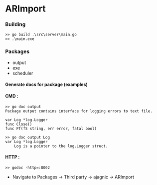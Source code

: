 # ARImport

### Building
```console
>> go build .\src\server\main.go
>> .\main.exe
```

### Packages
*   output
*   exe
*   scheduler

#### Generate docs for package (examples)
#### CMD :
```console
>> go doc output
Package output contains interface for logging errors to text file.

var Log *log.Logger
func Close()
func Pf(fS string, err error, fatal bool)
```

```console
>> go doc output Log
var Log *log.Logger
    Log is a pointer to the log.Logger struct.
```

#### HTTP :
```console
>> godoc -http=:8002
```
*   Navigate to Packages -> Third party -> ajagnic -> ARImport
